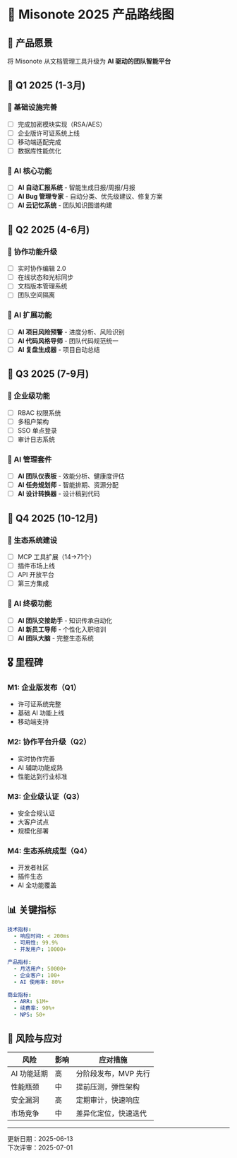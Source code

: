 # 🚀 Misonote 2025 产品路线图

## 🎯 产品愿景
将 Misonote 从文档管理工具升级为 **AI 驱动的团队智能平台**

## 📅 Q1 2025 (1-3月)

### 🔧 基础设施完善
- [ ] 完成加密模块实现（RSA/AES）
- [ ] 企业版许可证系统上线
- [ ] 移动端适配完成
- [ ] 数据库性能优化

### 🤖 AI 核心功能
- [ ] **AI 自动汇报系统** - 智能生成日报/周报/月报
- [ ] **AI Bug 管理专家** - 自动分类、优先级建议、修复方案
- [ ] **AI 云记忆系统** - 团队知识图谱构建

## 📅 Q2 2025 (4-6月)

### 👥 协作功能升级
- [ ] 实时协作编辑 2.0
- [ ] 在线状态和光标同步
- [ ] 文档版本管理系统
- [ ] 团队空间隔离

### 🤖 AI 扩展功能
- [ ] **AI 项目风险预警** - 进度分析、风险识别
- [ ] **AI 代码风格导师** - 团队代码规范统一
- [ ] **AI 复盘生成器** - 项目自动总结

## 📅 Q3 2025 (7-9月)

### 🏢 企业级功能
- [ ] RBAC 权限系统
- [ ] 多租户架构
- [ ] SSO 单点登录
- [ ] 审计日志系统

### 🤖 AI 管理套件
- [ ] **AI 团队仪表板** - 效能分析、健康度评估
- [ ] **AI 任务规划师** - 智能排期、资源分配
- [ ] **AI 设计转换器** - 设计稿到代码

## 📅 Q4 2025 (10-12月)

### 🔌 生态系统建设
- [ ] MCP 工具扩展（14→71个）
- [ ] 插件市场上线
- [ ] API 开放平台
- [ ] 第三方集成

### 🤖 AI 终极功能
- [ ] **AI 团队交接助手** - 知识传承自动化
- [ ] **AI 新员工导师** - 个性化入职培训
- [ ] **AI 团队大脑** - 完整生态系统

## 🎖️ 里程碑

### M1: 企业版发布（Q1）
- 许可证系统完整
- 基础 AI 功能上线
- 移动端支持

### M2: 协作平台升级（Q2）
- 实时协作完善
- AI 辅助功能成熟
- 性能达到行业标准

### M3: 企业级认证（Q3）
- 安全合规认证
- 大客户试点
- 规模化部署

### M4: 生态系统成型（Q4）
- 开发者社区
- 插件生态
- AI 全功能覆盖

## 📊 关键指标

```yaml
技术指标:
  - 响应时间: < 200ms
  - 可用性: 99.9%
  - 并发用户: 10000+
  
产品指标:
  - 月活用户: 50000+
  - 企业客户: 100+
  - AI 使用率: 80%+

商业指标:
  - ARR: $1M+
  - 续费率: 90%+
  - NPS: 50+
```

## 🚦 风险与应对

| 风险 | 影响 | 应对措施 |
|------|------|----------|
| AI 功能延期 | 高 | 分阶段发布，MVP 先行 |
| 性能瓶颈 | 中 | 提前压测，弹性架构 |
| 安全漏洞 | 高 | 定期审计，快速响应 |
| 市场竞争 | 中 | 差异化定位，快速迭代 |

---

更新日期：2025-06-13  
下次评审：2025-07-01
